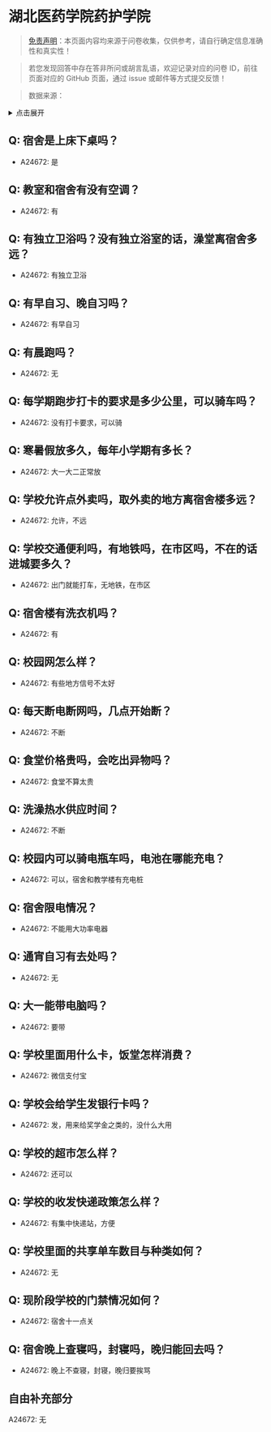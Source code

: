 # 湖北医药学院药护学院

> [免责声明](https://colleges.chat/#_3)：本页面内容均来源于问卷收集，仅供参考，请自行确定信息准确性和真实性！

> 若您发现回答中存在答非所问或胡言乱语，欢迎记录对应的问卷 ID，前往页面对应的 GitHub 页面，通过 issue 或邮件等方式提交反馈！

> 数据来源：

<details><summary>点击展开</summary>
<ul>
<li>A24672: 匿名 (2024 年 06 月)</li>
</ul>
</details>

## Q: 宿舍是上床下桌吗？

- A24672: 是

## Q: 教室和宿舍有没有空调？

- A24672: 有

## Q: 有独立卫浴吗？没有独立浴室的话，澡堂离宿舍多远？

- A24672: 有独立卫浴

## Q: 有早自习、晚自习吗？

- A24672: 有早自习

## Q: 有晨跑吗？

- A24672: 无

## Q: 每学期跑步打卡的要求是多少公里，可以骑车吗？

- A24672: 没有打卡要求，可以骑

## Q: 寒暑假放多久，每年小学期有多长？

- A24672: 大一大二正常放

## Q: 学校允许点外卖吗，取外卖的地方离宿舍楼多远？

- A24672: 允许，不远

## Q: 学校交通便利吗，有地铁吗，在市区吗，不在的话进城要多久？

- A24672: 出门就能打车，无地铁，在市区

## Q: 宿舍楼有洗衣机吗？

- A24672: 有

## Q: 校园网怎么样？

- A24672: 有些地方信号不太好

## Q: 每天断电断网吗，几点开始断？

- A24672: 不断

## Q: 食堂价格贵吗，会吃出异物吗？

- A24672: 食堂不算太贵

## Q: 洗澡热水供应时间？

- A24672: 不断

## Q: 校园内可以骑电瓶车吗，电池在哪能充电？

- A24672: 可以，宿舍和教学楼有充电桩

## Q: 宿舍限电情况？

- A24672: 不能用大功率电器

## Q: 通宵自习有去处吗？

- A24672: 无

## Q: 大一能带电脑吗？

- A24672: 要带

## Q: 学校里面用什么卡，饭堂怎样消费？

- A24672: 微信支付宝

## Q: 学校会给学生发银行卡吗？

- A24672: 发，用来给奖学金之类的，没什么大用

## Q: 学校的超市怎么样？

- A24672: 还可以

## Q: 学校的收发快递政策怎么样？

- A24672: 有集中快递站，方便

## Q: 学校里面的共享单车数目与种类如何？

- A24672: 无

## Q: 现阶段学校的门禁情况如何？

- A24672: 宿舍十一点关

## Q: 宿舍晚上查寝吗，封寝吗，晚归能回去吗？

- A24672: 晚上不查寝，封寝，晚归要挨骂

## 自由补充部分

A24672: 无